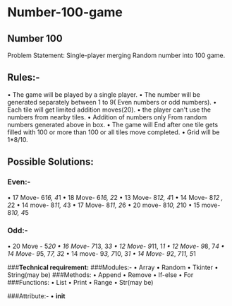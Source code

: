 # Number-100-game

## Number 100

Problem Statement: Single-player merging Random number into 100 game.

## Rules:- 
•	The game will be played by a single player.
•	The number will be generated separately between 1 to 9( Even numbers or odd numbers).
•	Each tile will get limited addition moves(20).
•	the player can't use the numbers from nearby tiles.
•	Addition of numbers only From random numbers generated above in box.
•	The game will End after one tile gets filled with 100 or more than 100 or all tiles move completed.
•	Grid will be 1*8/10.


## Possible Solutions:
### **Even:-**
•	17 Move- 6*16, 4*1
•	18 Move- 6*16, 2*2
•	13 Move- 8*12, 4*1
•	14 Move- 8*12 , 2*2
•	14 move- 8*11, 4*3
•	17 Move- 8*11, 2*6
•	20 move- 8*10, 2*10
•	15 move- 8*10, 4*5
### **Odd:-**
•	20 Move - 5*20
•	16 Move- 7*13, 3*3
•	12 Move- 9*11, 1*1
•	12 Move- 9*8, 7*4
•	14 Move- 9*5, 7*7, 3*2
•	14 move- 9*3, 7*10, 3*1
•	14 Move- 9*2, 7*11, 5*1


###**Technical requirement:** 
###Modules:-
•	Array
•	Random
•	Tkinter
•	String(may be)
###Methods:
•	Append
•	Remove
•	If-else
•	For 
###Functions:
•	List
•	Print
•	Range
•	Str(may be)

###Attribute:-
•	__init__ 

